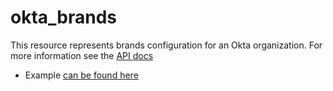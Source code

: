 # okta_brands

This resource represents brands configuration for an Okta organization. For more information see
the [API docs](https://developer.okta.com/docs/reference/api/brands/)

- Example [can be found here](./datasource.tf)
